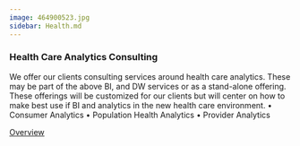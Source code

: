 ```yaml
---
image: 464900523.jpg
sidebar: Health.md
---
```


### Health Care Analytics Consulting

We offer our clients consulting services around health care analytics. These may be part of the above BI, and DW services or as a stand-alone offering. These offerings will be customized for our clients but will center on how to make best use if BI and analytics in the new health care environment.
•  Consumer Analytics
•  Population Health Analytics
•  Provider Analytics

[Overview]

[Overview]: http://google.com
